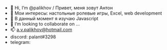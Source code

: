 - 👋 Hi, I’m @palikhov / Привет, меня зовут Антон
- 👀 Мои интересы: настольные ролевые игры, Excel, web development
- 🌱 В данный момент я изучаю Javascript
- 💞️ I’m looking to collaborate on ...
- 📫 a.v.palikhov@hotmail.com
- discord: palant#3298
- telegram: 

<!---
palikhov/palikhov is a ✨ special ✨ repository because its `README.md` (this file) appears on your GitHub profile.
You can click the Preview link to take a look at your changes.
--->
